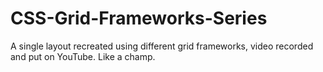 CSS-Grid-Frameworks-Series
==========================

A single layout recreated using different grid frameworks, video recorded and put on YouTube. Like a champ.
